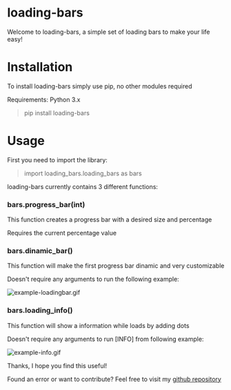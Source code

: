 # loading-bars
Welcome to loading-bars, a simple set of loading bars to make your life easy!

# Installation
To install loading-bars simply use pip, no other modules required

Requirements: Python 3.x
> pip install loading-bars

# Usage
First you need to import the library:
> import loading_bars.loading_bars as bars

loading-bars currently contains 3 different functions:

### bars.progress_bar(int)
  
This function creates a progress bar with a desired size and percentage

Requires the current percentage value


### bars.dinamic_bar()
  
This function will make the first progress bar dinamic and very customizable

Doesn't require any arguments to run the following example:

![example-loadingbar.gif](https://s2.gifyu.com/images/example-loadingbar.gif)

### bars.loading_info()
    
This function will show a information while loads by adding dots
  
Doesn't require any arguments to run [INFO] from following example:

![example-info.gif](https://s2.gifyu.com/images/example-info.gif)

Thanks, I hope you find this useful!

Found an error or want to contribute? Feel free to visit my [github repository](https://github.com/AndoreKun/loading-bars)

